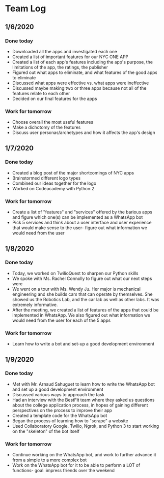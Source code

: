 # Team Log

## 1/6/2020
### Done today
* Downloaded all the apps and investigated each one 
* Created a list of important features for our NYC ONE APP
* Created a list of each app's features including the app's purpose, the limitations of the app, the ratings, the publisher
* Figured out what apps to eliminate, and what features of the good apps to eliminate
* Discussed what apps were effective vs. what apps were ineffective
* Discussed maybe making two or three apps because not all of the features relate to each other
* Decided on our final features for the apps
### Work for tomorrow
* Choose overall the most useful features
* Make a dichotomy of the features
* Discuss user personas/archetypes and how it affects the app's design

## 1/7/2020
### Done today
* Created a blog post of the major shortcomings of NYC apps
* Brainstormed different logo types
* Combined our ideas together for the logo
* Worked on Codeacademy with Python 2
### Work for tomorrow
* Create a list of "features" and "services" offered by the barious apps and figure which one(s) can be implemented as a WhatsApp bot
* Pick 5 services and think about a user interface and user experience that would make sense to the user- figure out what information we would need from the user

## 1/8/2020
### Done today
* Today, we worked on TwilioQuest to sharpen our Python skills
* We spoke with Ms. Rachel Connolly to figure out what our next steps were
* We went on a tour with Ms. Wendy Ju. Her major is mechanical engineering and she builds cars that can operate by themselves. She showed us the Robotics Lab, and the car lab as well as other labs. It was extremely informative.  
* After the meeting, we created a list of features of the apps that could be implemented in WhatsApp. We also figured out what information we would need from the user for each of the 5 apps
### Work for tomorrow
* Learn how to write a bot and set-up a good development environment

## 1/9/2020 
### Done today
* Met with Mr. Arnaud Sahuguet to learn how to write the WhatsApp bot and set up a good development environment
* Discussed various ways to approach the task 
* Had an interview with the BestFit team where they asked us questions about the college application process, in hopes of gaining different perspectives on the process to improve their app 
* Created a template code for the WhatsApp bot
* Began the process of learning how to "scrape" a website
* Used Collaboratory Google, Twilio, Ngrok, and Python 3 to start working on the "skeleton" of the bot itself
### Work for tomorrow
* Continue working on the WhatsApp bot, and work to further advance it from a simple to a more complex bot
* Work on the WhatsApp bot for it to be able to perform a LOT of functions- goal: impress friends over the weekend
